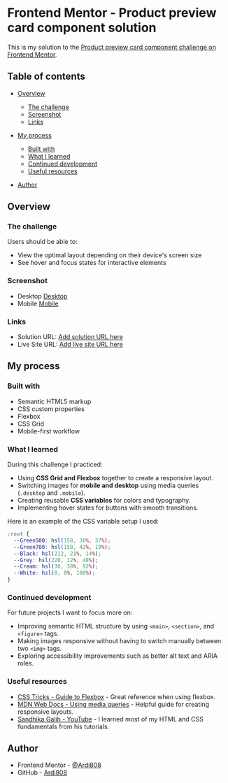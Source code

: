 # Frontend Mentor - Product preview card component solution

This is my solution to the [Product preview card component challenge on Frontend Mentor](https://www.frontendmentor.io/challenges/product-preview-card-component-GO7UmttRfa).

## Table of contents

* [Overview](#overview)

  * [The challenge](#the-challenge)
  * [Screenshot](#screenshot)
  * [Links](#links)
* [My process](#my-process)

  * [Built with](#built-with)
  * [What I learned](#what-i-learned)
  * [Continued development](#continued-development)
  * [Useful resources](#useful-resources)
* [Author](#author)

## Overview

### The challenge

Users should be able to:

* View the optimal layout depending on their device's screen size
* See hover and focus states for interactive elements

### Screenshot
* Desktop [Desktop](/images/screenshot/127.0.0.1_5500_index.html_(desktop).png)
* Mobile [Mobile](/images/screenshot/127.0.0.1_5500_index.html_(mobile).png)

### Links

* Solution URL: [Add solution URL here](-)
* Live Site URL: [Add live site URL here](-)

## My process

### Built with

* Semantic HTML5 markup
* CSS custom properties
* Flexbox
* CSS Grid
* Mobile-first workflow

### What I learned

During this challenge I practiced:

* Using **CSS Grid and Flexbox** together to create a responsive layout.
* Switching images for **mobile and desktop** using media queries (`.desktop` and `.mobile`).
* Creating reusable **CSS variables** for colors and typography.
* Implementing hover states for buttons with smooth transitions.

Here is an example of the CSS variable setup I used:

```css
:root {
  --Green500: hsl(158, 36%, 37%);
  --Green700: hsl(158, 42%, 18%);
  --Black: hsl(212, 21%, 14%);
  --Grey: hsl(228, 12%, 48%);
  --Cream: hsl(30, 38%, 92%);
  --White: hsl(0, 0%, 100%);
}
```

### Continued development

For future projects I want to focus more on:

* Improving semantic HTML structure by using `<main>`, `<section>`, and `<figure>` tags.
* Making images responsive without having to switch manually between two `<img>` tags.
* Exploring accessibility improvements such as better alt text and ARIA roles.

### Useful resources

* [CSS Tricks - Guide to Flexbox](https://css-tricks.com/snippets/css/a-guide-to-flexbox/) - Great reference when using flexbox.
* [MDN Web Docs - Using media queries](https://developer.mozilla.org/en-US/docs/Web/CSS/Media_Queries/Using_media_queries) - Helpful guide for creating responsive layouts.
* [Sandhika Galih - YouTube](https://www.youtube.com/c/WebProgrammingUNPAS) - I learned most of my HTML and CSS fundamentals from his tutorials.

## Author

* Frontend Mentor - [@Ardi808](https://www.frontendmentor.io/profile/Ardi808)
* GitHub - [Ardi808](https://github.com/Ardi808)
